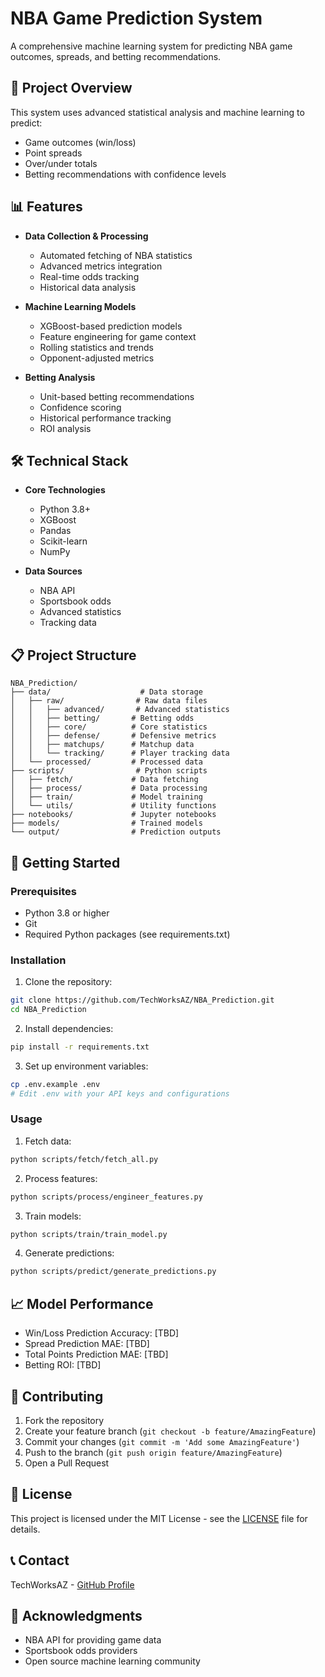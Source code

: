 # NBA Game Prediction System

A comprehensive machine learning system for predicting NBA game outcomes, spreads, and betting recommendations.

## 🏀 Project Overview

This system uses advanced statistical analysis and machine learning to predict:
- Game outcomes (win/loss)
- Point spreads
- Over/under totals
- Betting recommendations with confidence levels

## 📊 Features

- **Data Collection & Processing**
  - Automated fetching of NBA statistics
  - Advanced metrics integration
  - Real-time odds tracking
  - Historical data analysis

- **Machine Learning Models**
  - XGBoost-based prediction models
  - Feature engineering for game context
  - Rolling statistics and trends
  - Opponent-adjusted metrics

- **Betting Analysis**
  - Unit-based betting recommendations
  - Confidence scoring
  - Historical performance tracking
  - ROI analysis

## 🛠️ Technical Stack

- **Core Technologies**
  - Python 3.8+
  - XGBoost
  - Pandas
  - Scikit-learn
  - NumPy

- **Data Sources**
  - NBA API
  - Sportsbook odds
  - Advanced statistics
  - Tracking data

## 📋 Project Structure

```
NBA_Prediction/
├── data/                    # Data storage
│   ├── raw/                # Raw data files
│   │   ├── advanced/       # Advanced statistics
│   │   ├── betting/       # Betting odds
│   │   ├── core/          # Core statistics
│   │   ├── defense/       # Defensive metrics
│   │   ├── matchups/      # Matchup data
│   │   └── tracking/      # Player tracking data
│   └── processed/         # Processed data
├── scripts/                # Python scripts
│   ├── fetch/             # Data fetching
│   ├── process/           # Data processing
│   ├── train/             # Model training
│   └── utils/             # Utility functions
├── notebooks/             # Jupyter notebooks
├── models/                # Trained models
└── output/                # Prediction outputs
```

## 🚀 Getting Started

### Prerequisites

- Python 3.8 or higher
- Git
- Required Python packages (see requirements.txt)

### Installation

1. Clone the repository:
```bash
git clone https://github.com/TechWorksAZ/NBA_Prediction.git
cd NBA_Prediction
```

2. Install dependencies:
```bash
pip install -r requirements.txt
```

3. Set up environment variables:
```bash
cp .env.example .env
# Edit .env with your API keys and configurations
```

### Usage

1. Fetch data:
```bash
python scripts/fetch/fetch_all.py
```

2. Process features:
```bash
python scripts/process/engineer_features.py
```

3. Train models:
```bash
python scripts/train/train_model.py
```

4. Generate predictions:
```bash
python scripts/predict/generate_predictions.py
```

## 📈 Model Performance

- Win/Loss Prediction Accuracy: [TBD]
- Spread Prediction MAE: [TBD]
- Total Points Prediction MAE: [TBD]
- Betting ROI: [TBD]

## 🤝 Contributing

1. Fork the repository
2. Create your feature branch (`git checkout -b feature/AmazingFeature`)
3. Commit your changes (`git commit -m 'Add some AmazingFeature'`)
4. Push to the branch (`git push origin feature/AmazingFeature`)
5. Open a Pull Request

## 📝 License

This project is licensed under the MIT License - see the [LICENSE](LICENSE) file for details.

## 📞 Contact

TechWorksAZ - [GitHub Profile](https://github.com/TechWorksAZ)

## 🙏 Acknowledgments

- NBA API for providing game data
- Sportsbook odds providers
- Open source machine learning community
